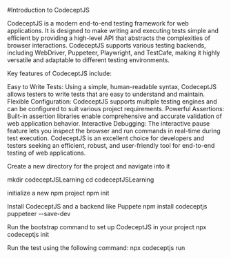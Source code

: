#Introduction to CodeceptJS

CodeceptJS is a modern end-to-end testing framework for web applications. It is designed to make writing and executing tests simple and efficient by providing a high-level API that abstracts the complexities of browser interactions. CodeceptJS supports various testing backends, including WebDriver, Puppeteer, Playwright, and TestCafe, making it highly versatile and adaptable to different testing environments.

Key features of CodeceptJS include:

Easy to Write Tests: Using a simple, human-readable syntax, CodeceptJS allows testers to write tests that are easy to understand and maintain.
Flexible Configuration: CodeceptJS supports multiple testing engines and can be configured to suit various project requirements.
Powerful Assertions: Built-in assertion libraries enable comprehensive and accurate validation of web application behavior.
Interactive Debugging: The interactive pause feature lets you inspect the browser and run commands in real-time during test execution.
CodeceptJS is an excellent choice for developers and testers seeking an efficient, robust, and user-friendly tool for end-to-end testing of web applications.

Create a new directory for the project and navigate into it

mkdir codeceptJSLearning
cd codeceptJSLearning

initialize a new npm project
npm init 

Install CodeceptJS and a backend like Puppete
npm install codeceptjs puppeteer --save-dev

Run the bootstrap command to set up CodeceptJS in your project
npx codeceptjs init


Run the test using the following command:
npx codeceptjs run